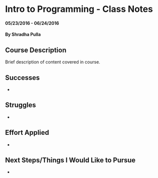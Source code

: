 # Intro to Programming - Class Notes

#### 05/23/2016 - 06/24/2016

#### By Shradha Pulla

## Course Description

Brief description of content covered in course.

## Successes
*

## Struggles
*

## Effort Applied
*

## Next Steps/Things I Would Like to Pursue
*
